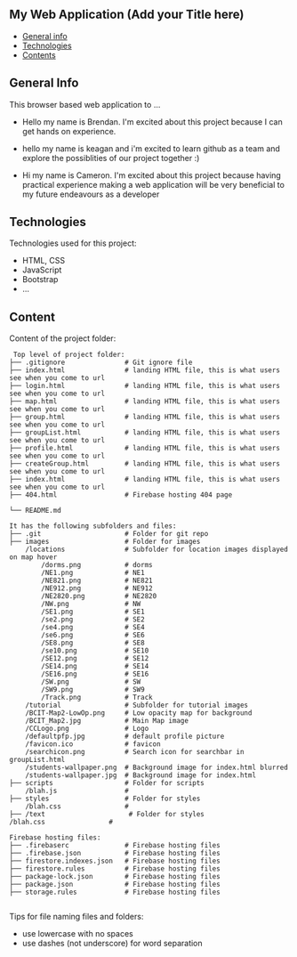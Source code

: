 ## My Web Application (Add your Title here)

* [General info](#general-info)
* [Technologies](#technologies)
* [Contents](#content)

## General Info
This browser based web application to ...
* Hello my name is Brendan. I'm excited about this project because I can get hands on experience.

* hello my name is keagan and i'm excited to learn github as a team and explore the possiblities of our project together :)

* Hi my name is Cameron. I'm excited about this project because having practical experience making a web application will be very beneficial to my future endeavours as a developer
	
## Technologies
Technologies used for this project:
* HTML, CSS
* JavaScript
* Bootstrap 
* ...
	
## Content
Content of the project folder:

```
 Top level of project folder: 
├── .gitignore               # Git ignore file
├── index.html               # landing HTML file, this is what users see when you come to url
├── login.html               # landing HTML file, this is what users see when you come to url
├── map.html                 # landing HTML file, this is what users see when you come to url
├── group.html               # landing HTML file, this is what users see when you come to url
├── groupList.html           # landing HTML file, this is what users see when you come to url
├── profile.html             # landing HTML file, this is what users see when you come to url
├── createGroup.html         # landing HTML file, this is what users see when you come to url
├── index.html               # landing HTML file, this is what users see when you come to url
├── 404.html                 # Firebase hosting 404 page

└── README.md

It has the following subfolders and files:
├── .git                     # Folder for git repo
├── images                   # Folder for images
    /locations               # Subfolder for location images displayed on map hover
        /dorms.png           # dorms
        /NE1.png             # NE1
        /NE821.png           # NE821
        /NE912.png           # NE912
        /NE2820.png          # NE2820
        /NW.png              # NW
        /SE1.png             # SE1
        /se2.png             # SE2
        /se4.png             # SE4
        /se6.png             # SE6
        /SE8.png             # SE8
        /se10.png            # SE10
        /SE12.png            # SE12
        /SE14.png            # SE14
        /SE16.png            # SE16
        /SW.png              # SW
        /SW9.png             # SW9
        /Track.png           # Track
    /tutorial                # Subfolder for tutorial images
    /BCIT-Map2-LowOp.png     # Low opacity map for background
    /BCIT_Map2.jpg           # Main Map image
    /CCLogo.png              # Logo
    /defaultpfp.jpg          # default profile picture
    /favicon.ico             # favicon
    /searchicon.png          # Search icon for searchbar in groupList.html
    /students-wallpaper.png  # Background image for index.html blurred
    /students-wallpaper.jpg  # Background image for index.html
├── scripts                  # Folder for scripts
    /blah.js                 # 
├── styles                   # Folder for styles
    /blah.css                # 
├── /text                     # Folder for styles
/blah.css                # 

Firebase hosting files: 
├── .firebaserc              # Firebase hosting files
├── .firebase.json           # Firebase hosting files
├── firestore.indexes.json   # Firebase hosting files
├── firestore.rules          # Firebase hosting files
├── package-lock.json        # Firebase hosting files
├── package.json             # Firebase hosting files
├── storage.rules            # Firebase hosting files


```

Tips for file naming files and folders:
* use lowercase with no spaces
* use dashes (not underscore) for word separation

